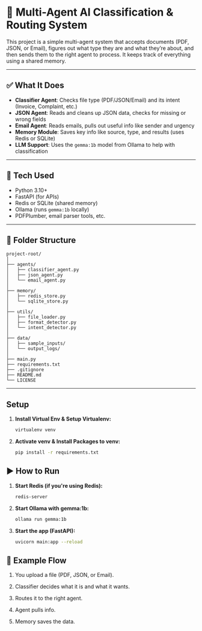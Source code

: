 # 🧠 Multi-Agent AI Classification & Routing System

This project is a simple multi-agent system that accepts documents (PDF, JSON, or Email), figures out what type they are and what they’re about, and then sends them to the right agent to process. It keeps track of everything using a shared memory.

---

## ✅ What It Does

- **Classifier Agent**: Checks file type (PDF/JSON/Email) and its intent (Invoice, Complaint, etc.)
- **JSON Agent**: Reads and cleans up JSON data, checks for missing or wrong fields
- **Email Agent**: Reads emails, pulls out useful info like sender and urgency
- **Memory Module**: Saves key info like source, type, and results (uses Redis or SQLite)
- **LLM Support**: Uses the `gemma:1b` model from Ollama to help with classification

---

## 🧰 Tech Used

- Python 3.10+
- FastAPI (for APIs)
- Redis or SQLite (shared memory)
- Ollama (runs `gemma:1b` locally)
- PDFPlumber, email parser tools, etc.

---

## 📁 Folder Structure

```
project-root/
│
├── agents/
│   ├── classifier_agent.py
│   ├── json_agent.py
│   └── email_agent.py
│
├── memory/
│   ├── redis_store.py
│   └── sqlite_store.py
│
├── utils/
│   ├── file_loader.py
│   ├── format_detector.py
│   └── intent_detector.py
│
├── data/
│   ├── sample_inputs/
│   └── output_logs/
│
├── main.py
├── requirements.txt
├── .gitignore
├── README.md
└── LICENSE
```


---

## Setup

1. **Install Virtual Env & Setup Virtualenv:**
    ```bash
    virtualenv venv
    ```
    

2. **Activate venv & Install Packages to venv:**
    ```bash
    pip install -r requirements.txt
    ```

## ▶️ How to Run

1. **Start Redis (if you're using Redis):**
   ```bash
   redis-server
   ```

2. **Start Ollama with gemma:1b:**
    ```bash
    ollama run gemma:1b
    ```

3. **Start the app (FastAPI):**
    ```bash
    uvicorn main:app --reload
    ```


## 📌 Example Flow

1. You upload a file (PDF, JSON, or Email).

2. Classifier decides what it is and what it wants.

3. Routes it to the right agent.

4. Agent pulls info.

5. Memory saves the data.